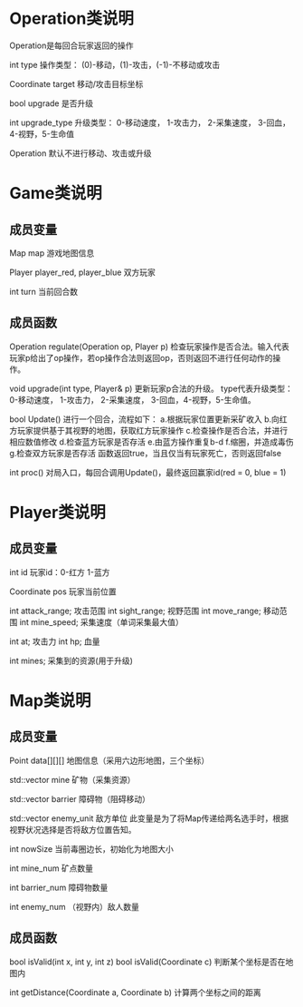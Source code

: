# Operation类说明
Operation是每回合玩家返回的操作

int type 操作类型：
    (0)-移动，(1)-攻击，(-1)-不移动或攻击

Coordinate target 移动/攻击目标坐标

bool upgrade 是否升级

int upgrade_type 升级类型：
    0-移动速度， 1-攻击力， 2-采集速度， 3-回血，4-视野，5-生命值

Operation 默认不进行移动、攻击或升级


# Game类说明

## 成员变量

Map map 游戏地图信息

Player player_red, player_blue 双方玩家

int turn 当前回合数

## 成员函数

Operation regulate(Operation op, Player p)
检查玩家操作是否合法。输入代表玩家p给出了op操作，若op操作合法则返回op，否则返回不进行任何动作的操作。

void upgrade(int type, Player& p)
更新玩家p合法的升级。
type代表升级类型：
    0-移动速度， 1-攻击力， 2-采集速度， 3-回血，4-视野，5-生命值。

bool Update()
进行一个回合，流程如下：
a.根据玩家位置更新采矿收入
b.向红方玩家提供基于其视野的地图，获取红方玩家操作
c.检查操作是否合法，并进行相应数值修改
d.检查蓝方玩家是否存活
e.由蓝方操作重复b-d
f.缩圈，并造成毒伤
g.检查双方玩家是否存活
函数返回true，当且仅当有玩家死亡，否则返回false

int proc()
对局入口，每回合调用Update()，最终返回赢家id(red = 0, blue = 1)

# Player类说明

## 成员变量

int id 玩家id：0-红方 1-蓝方

Coordinate pos 玩家当前位置

int attack_range;   攻击范围
int sight_range;    视野范围
int move_range;     移动范围
int mine_speed;     采集速度（单词采集最大值）

int at; 攻击力
int hp; 血量

int mines; 采集到的资源(用于升级)

# Map类说明

## 成员变量

Point data[][][] 地图信息（采用六边形地图，三个坐标）

std::vector <Mine> mine 矿物（采集资源）

std::vector<Coordinate> barrier 障碍物（阻碍移动）

std::vector<Player> enemy_unit 敌方单位
此变量是为了将Map传递给两名选手时，根据视野状况选择是否将敌方位置告知。

int nowSize 当前毒圈边长，初始化为地图大小

int mine_num 矿点数量

int barrier_num 障碍物数量

int enemy_num （视野内）敌人数量

## 成员函数

bool isValid(int x, int y, int z)
bool isValid(Coordinate c)
判断某个坐标是否在地图内 

int getDistance(Coordinate a, Coordinate b)
计算两个坐标之间的距离 
